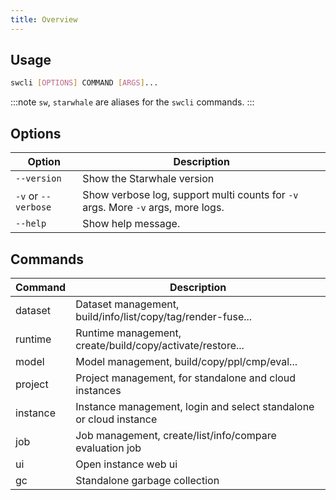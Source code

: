 ```yaml
---
title: Overview
---
```


## Usage

```bash
swcli [OPTIONS] COMMAND [ARGS]...
```

:::note
`sw`, `starwhale` are aliases for the `swcli` commands.
:::

## Options

|Option|Description|
|------|-----------|
|`--version`|Show the Starwhale version|
|`-v` or `--verbose`|Show verbose log, support multi counts for `-v` args. More `-v` args, more logs.|
|`--help`|Show help message.|

## Commands

|Command|Description|
|-------|-----------|
|dataset|Dataset management, build/info/list/copy/tag/render-fuse...|
|runtime|Runtime management, create/build/copy/activate/restore...|
|model|Model management, build/copy/ppl/cmp/eval...|
|project|Project management, for standalone and cloud instances|
|instance|Instance management, login and select standalone or cloud instance|
|job|Job management, create/list/info/compare evaluation job|
|ui|Open instance web ui|
|gc|Standalone garbage collection|
